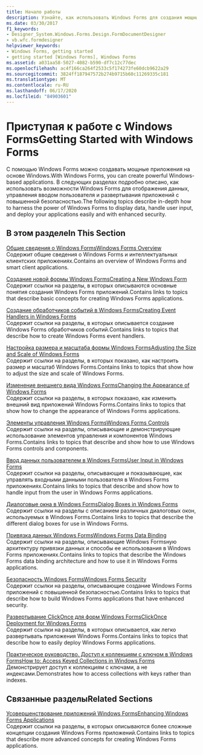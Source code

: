 ```yaml
---
title: Начало работы
description: Узнайте, как использовать Windows Forms для создания мощных приложений на базе Windows, отображающих данные, обрабатывающих пользовательские данные и помогающих развертывать приложения.
ms.date: 03/30/2017
f1_keywords:
- Designer_System.Windows.Forms.Design.FormDocumentDesigner
- vb.wfc.formdesigner
helpviewer_keywords:
- Windows Forms, getting started
- getting started [Windows Forms], Windows Forms
ms.assetid: a031aa58-5027-4082-b590-df7c12c77dec
ms.openlocfilehash: ac4f166ca264f2533c5f174273fe60dcb9622a29
ms.sourcegitcommit: 3824ff187947572b274b9715b60c11269335c181
ms.translationtype: MT
ms.contentlocale: ru-RU
ms.lasthandoff: 06/17/2020
ms.locfileid: "84903601"
---
```

# <a name="getting-started-with-windows-forms"></a><span data-ttu-id="6efaf-103">Приступая к работе с Windows Forms</span><span class="sxs-lookup"><span data-stu-id="6efaf-103">Getting Started with Windows Forms</span></span>
<span data-ttu-id="6efaf-104">С помощью Windows Forms можно создавать мощные приложения на основе Windows.</span><span class="sxs-lookup"><span data-stu-id="6efaf-104">With Windows Forms, you can create powerful Windows-based applications.</span></span> <span data-ttu-id="6efaf-105">В следующих разделах подробно описано, как использовать возможности Windows Forms для отображения данных, управления вводом пользователя и развертывания приложений с повышенной безопасностью.</span><span class="sxs-lookup"><span data-stu-id="6efaf-105">The following topics describe in-depth how to harness the power of Windows Forms to display data, handle user input, and deploy your applications easily and with enhanced security.</span></span>  
  
## <a name="in-this-section"></a><span data-ttu-id="6efaf-106">В этом разделе</span><span class="sxs-lookup"><span data-stu-id="6efaf-106">In This Section</span></span>  
 [<span data-ttu-id="6efaf-107">Общие сведения о Windows Forms</span><span class="sxs-lookup"><span data-stu-id="6efaf-107">Windows Forms Overview</span></span>](windows-forms-overview.md)  
 <span data-ttu-id="6efaf-108">Содержит общие сведения о Windows Forms и интеллектуальных клиентских приложениях.</span><span class="sxs-lookup"><span data-stu-id="6efaf-108">Contains an overview of Windows Forms and smart client applications.</span></span>  
  
 [<span data-ttu-id="6efaf-109">Создание новой формы Windows Forms</span><span class="sxs-lookup"><span data-stu-id="6efaf-109">Creating a New Windows Form</span></span>](creating-a-new-windows-form.md)  
 <span data-ttu-id="6efaf-110">Содержит ссылки на разделы, в которых описываются основные понятия создания Windows Forms приложений.</span><span class="sxs-lookup"><span data-stu-id="6efaf-110">Contains links to topics that describe basic concepts for creating Windows Forms applications.</span></span>  
  
 [<span data-ttu-id="6efaf-111">Создание обработчиков событий в Windows Forms</span><span class="sxs-lookup"><span data-stu-id="6efaf-111">Creating Event Handlers in Windows Forms</span></span>](creating-event-handlers-in-windows-forms.md)  
 <span data-ttu-id="6efaf-112">Содержит ссылки на разделы, в которых описывается создание Windows Forms обработчиков событий.</span><span class="sxs-lookup"><span data-stu-id="6efaf-112">Contains links to topics that describe how to create Windows Forms event handlers.</span></span>  
  
 [<span data-ttu-id="6efaf-113">Настройка размера и масштаба формы Windows Forms</span><span class="sxs-lookup"><span data-stu-id="6efaf-113">Adjusting the Size and Scale of Windows Forms</span></span>](adjusting-the-size-and-scale-of-windows-forms.md)  
 <span data-ttu-id="6efaf-114">Содержит ссылки на разделы, в которых показано, как настроить размер и масштаб Windows Forms.</span><span class="sxs-lookup"><span data-stu-id="6efaf-114">Contains links to topics that show how to adjust the size and scale of Windows Forms.</span></span>  
  
 [<span data-ttu-id="6efaf-115">Изменение внешнего вида Windows Forms</span><span class="sxs-lookup"><span data-stu-id="6efaf-115">Changing the Appearance of Windows Forms</span></span>](changing-the-appearance-of-windows-forms.md)  
 <span data-ttu-id="6efaf-116">Содержит ссылки на разделы, в которых показано, как изменить внешний вид приложений Windows Forms.</span><span class="sxs-lookup"><span data-stu-id="6efaf-116">Contains links to topics that show how to change the appearance of Windows Forms applications.</span></span>  
  
 [<span data-ttu-id="6efaf-117">Элементы управления Windows Forms</span><span class="sxs-lookup"><span data-stu-id="6efaf-117">Windows Forms Controls</span></span>](./controls/index.md)  
 <span data-ttu-id="6efaf-118">Содержит ссылки на разделы, описывающие и демонстрирующие использование элементов управления и компонентов Windows Forms.</span><span class="sxs-lookup"><span data-stu-id="6efaf-118">Contains links to topics that describe and show how to use Windows Forms controls and components.</span></span>  
  
 [<span data-ttu-id="6efaf-119">Ввод данных пользователем в Windows Forms</span><span class="sxs-lookup"><span data-stu-id="6efaf-119">User Input in Windows Forms</span></span>](user-input-in-windows-forms.md)  
 <span data-ttu-id="6efaf-120">Содержит ссылки на разделы, описывающие и показывающие, как управлять входными данными пользователя в Windows Forms приложениях.</span><span class="sxs-lookup"><span data-stu-id="6efaf-120">Contains links to topics that describe and show how to handle input from the user in Windows Forms applications.</span></span>  
  
 [<span data-ttu-id="6efaf-121">Диалоговые окна в Windows Forms</span><span class="sxs-lookup"><span data-stu-id="6efaf-121">Dialog Boxes in Windows Forms</span></span>](dialog-boxes-in-windows-forms.md)  
 <span data-ttu-id="6efaf-122">Содержит ссылки на разделы с описанием различных диалоговых окон, используемых в Windows Forms.</span><span class="sxs-lookup"><span data-stu-id="6efaf-122">Contains links to topics that describe the different dialog boxes for use in Windows Forms.</span></span>  
  
 [<span data-ttu-id="6efaf-123">Привязка данных Windows Forms</span><span class="sxs-lookup"><span data-stu-id="6efaf-123">Windows Forms Data Binding</span></span>](windows-forms-data-binding.md)  
 <span data-ttu-id="6efaf-124">Содержит ссылки на разделы, описывающие Windows Formsную архитектуру привязки данных и способы ее использования в Windows Forms приложениях.</span><span class="sxs-lookup"><span data-stu-id="6efaf-124">Contains links to topics that describe the Windows Forms data binding architecture and how to use it in Windows Forms applications.</span></span>  
  
 [<span data-ttu-id="6efaf-125">Безопасность Windows Forms</span><span class="sxs-lookup"><span data-stu-id="6efaf-125">Windows Forms Security</span></span>](windows-forms-security.md)  
 <span data-ttu-id="6efaf-126">Содержит ссылки на разделы, описывающие создание Windows Forms приложений с повышенной безопасностью.</span><span class="sxs-lookup"><span data-stu-id="6efaf-126">Contains links to topics that describe how to build Windows Forms applications that have enhanced security.</span></span>  
  
 [<span data-ttu-id="6efaf-127">Развертывание ClickOnce для форм Windows Forms</span><span class="sxs-lookup"><span data-stu-id="6efaf-127">ClickOnce Deployment for Windows Forms</span></span>](clickonce-deployment-for-windows-forms.md)  
 <span data-ttu-id="6efaf-128">Содержит ссылки на разделы, в которых описывается, как легко развертывать приложения Windows Forms.</span><span class="sxs-lookup"><span data-stu-id="6efaf-128">Contains links to topics that describe how to easily deploy Windows Forms applications.</span></span>  
  
 [<span data-ttu-id="6efaf-129">Практическое руководство. Доступ к коллекциям с ключом в Windows Forms</span><span class="sxs-lookup"><span data-stu-id="6efaf-129">How to: Access Keyed Collections in Windows Forms</span></span>](how-to-access-keyed-collections-in-windows-forms.md)  
 <span data-ttu-id="6efaf-130">Демонстрирует доступ к коллекциям с ключами, а не индексами.</span><span class="sxs-lookup"><span data-stu-id="6efaf-130">Demonstrates how to access collections with keys rather than indexes.</span></span>  
  
## <a name="related-sections"></a><span data-ttu-id="6efaf-131">Связанные разделы</span><span class="sxs-lookup"><span data-stu-id="6efaf-131">Related Sections</span></span>  
 [<span data-ttu-id="6efaf-132">Усовершенствование приложений Windows Forms</span><span class="sxs-lookup"><span data-stu-id="6efaf-132">Enhancing Windows Forms Applications</span></span>](./advanced/index.md)  
 <span data-ttu-id="6efaf-133">Содержит ссылки на разделы, в которых описываются более сложные концепции создания Windows Forms приложений.</span><span class="sxs-lookup"><span data-stu-id="6efaf-133">Contains links to topics that describe more advanced concepts for creating Windows Forms applications.</span></span>
